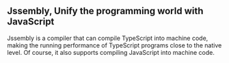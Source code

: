 ## Jssembly, Unify the programming world with JavaScript

Jssembly is a compiler that can compile TypeScript into machine code, making the running performance of TypeScript programs close to the native level. Of course, it also supports compiling JavaScript into machine code.

